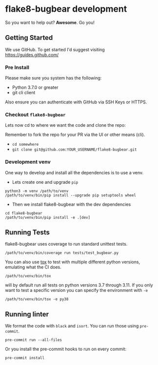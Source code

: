 # flake8-bugbear development

So you want to help out? **Awesome**. Go you!

## Getting Started

We use GitHub. To get started I'd suggest visiting https://guides.github.com/

### Pre Install

Please make sure you system has the following:

- Python 3.7.0 or greater
- git cli client

Also ensure you can authenticate with GitHub via SSH Keys or HTTPS.

### Checkout `flake8-bugbear`

Lets now cd to where we want the code and clone the repo:

Remember to fork the repo for your PR via the UI or other means (cli).

- `cd somewhere`
- `git clone git@github.com:YOUR_USERNAME/flake8-bugbear.git`

### Development venv

One way to develop and install all the dependencies is to use a venv.

- Lets create one and upgrade `pip`

```console
python3 -m venv /path/to/venv
/path/to/venv/bin/pip install --upgrade pip setuptools wheel
```

- Then we install flake8-bugbear with the dev dependencies

```console
cd flake8-bugbear
/path/to/venv/bin/pip install -e .[dev]
```

## Running Tests

flake8-bugbear uses coverage to run standard unittest tests.

```console
/path/to/venv/bin/coverage run tests/test_bugbear.py
```

You can also use [tox](https://tox.wiki/en/latest/index.html) to test with multiple different python versions, emulating what the CI does.

```console
/path/to/venv/bin/tox
```
will by default run all tests on python versions 3.7 through 3.11. If you only want to test a specific version you can specify the environment with `-e`

```console
/path/to/venv/bin/tox -e py38
```

## Running linter

We format the code with `black` and `isort`. You can run those using `pre-commit`.

```console
pre-commit run --all-files
```

Or you install the pre-commit hooks to run on every commit:

```console
pre-commit install
```
